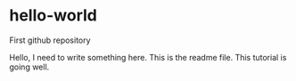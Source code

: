 # hello-world
First github repository

Hello,  I need to write something here.
This is the readme file.
This tutorial is going well.

